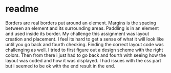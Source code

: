 # readme
Borders are real borders put around an element. Margins is the spacing between an element and its surrounding areas. Paddling is in an element and used inside its border.
My challenge this assignment was layout creation and placement. I feel its hard to get a sense of what it will look like until you go back and fourth checking. Finding the correct layout code was challenging as well.
I tried to first figure out a design scheme with the right colors. Then from there i just had to go back and fourth with seeing how the layout was coded and how it was displayed. I had issues with the css part but i seemed to be ok with the end result in the end.
